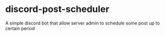 # discord-post-scheduler
A simple discord bot that allow server admin to schedule some post up to certain period
